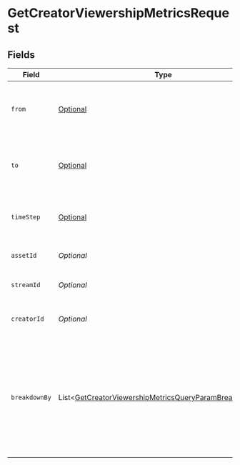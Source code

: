 # GetCreatorViewershipMetricsRequest


## Fields

| Field                                                                                                                                 | Type                                                                                                                                  | Required                                                                                                                              | Description                                                                                                                           |
| ------------------------------------------------------------------------------------------------------------------------------------- | ------------------------------------------------------------------------------------------------------------------------------------- | ------------------------------------------------------------------------------------------------------------------------------------- | ------------------------------------------------------------------------------------------------------------------------------------- |
| `from`                                                                                                                                | [Optional<QueryParamFrom>](../../models/operations/QueryParamFrom.md)                                                                 | :heavy_minus_sign:                                                                                                                    | Start timestamp for the query range (inclusive)                                                                                       |
| `to`                                                                                                                                  | [Optional<QueryParamTo>](../../models/operations/QueryParamTo.md)                                                                     | :heavy_minus_sign:                                                                                                                    | End timestamp for the query range (exclusive)                                                                                         |
| `timeStep`                                                                                                                            | [Optional<QueryParamTimeStep>](../../models/operations/QueryParamTimeStep.md)                                                         | :heavy_minus_sign:                                                                                                                    | The time step to aggregate viewership metrics by                                                                                      |
| `assetId`                                                                                                                             | *Optional<String>*                                                                                                                    | :heavy_minus_sign:                                                                                                                    | The asset ID to filter metrics for                                                                                                    |
| `streamId`                                                                                                                            | *Optional<String>*                                                                                                                    | :heavy_minus_sign:                                                                                                                    | The stream ID to filter metrics for                                                                                                   |
| `creatorId`                                                                                                                           | *Optional<String>*                                                                                                                    | :heavy_minus_sign:                                                                                                                    | The creator ID to filter the query results                                                                                            |
| `breakdownBy`                                                                                                                         | List<[GetCreatorViewershipMetricsQueryParamBreakdownBy](../../models/operations/GetCreatorViewershipMetricsQueryParamBreakdownBy.md)> | :heavy_minus_sign:                                                                                                                    | The list of fields to break down the query results. Specify this<br/>query-string multiple times to break down by multiple fields.<br/> |